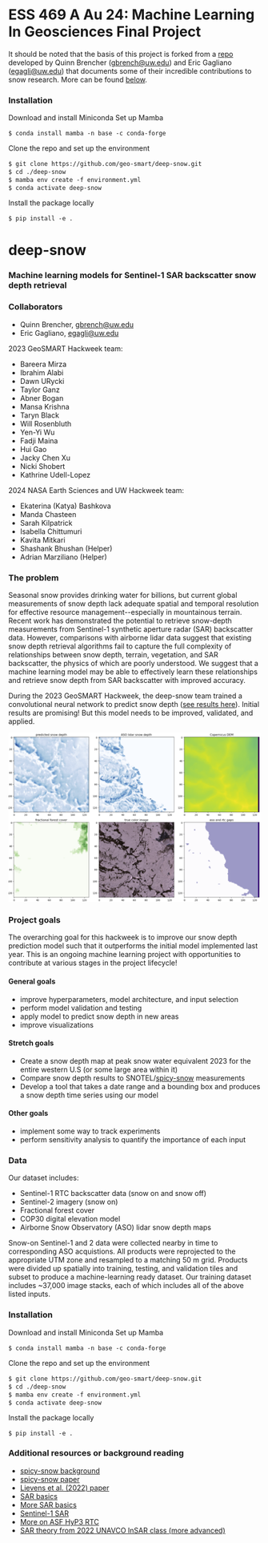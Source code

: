 # ESS 469 A Au 24: Machine Learning In Geosciences Final Project
It should be noted that the basis of this project is forked from a [repo](https://github.com/geo-smart/deep-snow) developed by Quinn Brencher (gbrench@uw.edu) and Eric Gagliano (egagli@uw.edu) that documents some of their incredible contributions to snow research. More can be found [below](#deep-snow).

### Installation
Download and install Miniconda Set up Mamba
```
$ conda install mamba -n base -c conda-forge
```
Clone the repo and set up the environment
```
$ git clone https://github.com/geo-smart/deep-snow.git
$ cd ./deep-snow
$ mamba env create -f environment.yml
$ conda activate deep-snow
```
Install the package locally
```
$ pip install -e .
```

# deep-snow
### Machine learning models for Sentinel-1 SAR backscatter snow depth retrieval

### Collaborators
* Quinn Brencher, gbrench@uw.edu
* Eric Gagliano, egagli@uw.edu

2023 GeoSMART Hackweek team:
- Bareera Mirza
- Ibrahim Alabi
- Dawn URycki
- Taylor Ganz
- Abner Bogan
- Mansa Krishna
- Taryn Black
- Will Rosenbluth
- Yen-Yi Wu
- Fadji Maina
- Hui Gao
- Jacky Chen Xu
- Nicki Shobert
- Kathrine Udell-Lopez

2024 NASA Earth Sciences and UW Hackweek team:
- Ekaterina (Katya) Bashkova
- Manda Chasteen
- Sarah Kilpatrick
- Isabella Chittumuri
- Kavita Mitkari
- Shashank Bhushan (Helper)
- Adrian Marziliano (Helper)

### The problem
Seasonal snow provides drinking water for billions, but current global measurements of snow depth lack adequate spatial and temporal resolution for effective resource management--especially in mountainous terrain. Recent work has demonstrated the potential to retrieve snow-depth measurements from Sentinel-1 synthetic aperture radar (SAR) backscatter data. However, comparisons with airborne lidar data suggest that existing snow depth retrieval algorithms fail to capture the full complexity of relationships between snow depth, terrain, vegetation, and SAR backscatter, the physics of which are poorly understood. We suggest that a machine learning model may be able to effectively learn these relationships and retrieve snow depth from SAR backscatter with improved accuracy. 

During the 2023 GeoSMART Hackweek, the deep-snow team trained a convolutional neural network to predict snow depth ([see results here](https://docs.google.com/presentation/d/160eq-O48m0FuJgghCHZ4Idysb9zokbMF6Qd1E3HJJww/edit?usp=sharing)). Initial results are promising! But this model needs to be improved, validated, and applied. 

![fig](imgs/pred_map.png)

### Project goals
The overarching goal for this hackweek is to improve our snow depth prediction model such that it outperforms the initial model implemented last year. This is an ongoing machine learning project with opportunities to contribute at various stages in the project lifecycle! 

#### General goals 
- improve hyperparameters, model architecture, and input selection
- perform model validation and testing
- apply model to predict snow depth in new areas
- improve visualizations

#### Stretch goals
- Create a snow depth map at peak snow water equivalent 2023 for the entire western U.S (or some large area within it)
- Compare snow depth results to SNOTEL/[spicy-snow](https://github.com/SnowEx/spicy-snow) measurements
- Develop a tool that takes a date range and a bounding box and produces a snow depth time series using our model

#### Other goals
- implement some way to track experiments
- perform sensitivity analysis to quantify the importance of each input

### Data
Our dataset includes:
- Sentinel-1 RTC backscatter data (snow on and snow off)
- Sentinel-2 imagery (snow on)
- Fractional forest cover
- COP30 digital elevation model
- Airborne Snow Observatory (ASO) lidar snow depth maps

Snow-on Sentinel-1 and 2 data were collected nearby in time to corresponding ASO acquistions. All products were reprojected to the appropriate UTM zone and resampled to a matching 50 m grid. Products were divided up spatially into training, testing, and validation tiles and subset to produce a machine-learning ready dataset. Our training dataset includes ~37,000 image stacks, each of which includes all of the above listed inputs. 

### Installation
Download and install Miniconda Set up Mamba
```
$ conda install mamba -n base -c conda-forge
```
Clone the repo and set up the environment
```
$ git clone https://github.com/geo-smart/deep-snow.git
$ cd ./deep-snow
$ mamba env create -f environment.yml
$ conda activate deep-snow
```
Install the package locally
```
$ pip install -e .
```

### Additional resources or background reading
- [spicy-snow background](https://github.com/SnowEx/spicy-snow/blob/main/contrib/brencher/tutorial/01background.ipynb)
- [spicy-snow paper](https://egusphere.copernicus.org/preprints/2024/egusphere-2024-1018/egusphere-2024-1018.pdf)
- [Lievens et al. (2022) paper](https://tc.copernicus.org/articles/16/159/2022/) 
- [SAR basics](https://asf.alaska.edu/information/sar-information/what-is-sar/)
- [More SAR basics](https://www.earthdata.nasa.gov/learn/backgrounders/what-is-sar)
- [Sentinel-1 SAR](https://sentinels.copernicus.eu/web/sentinel/user-guides/sentinel-1-sar)
- [More on ASF HyP3 RTC](https://hyp3-docs.asf.alaska.edu/guides/rtc_product_guide/)
- [SAR theory from 2022 UNAVCO InSAR class (more advanced)](https://nbviewer.org/github/parosen/Geo-SInC/blob/main/UNAVCO2022/0.8_SAR_Theory_Phenomenology/SAR.ipynb)
